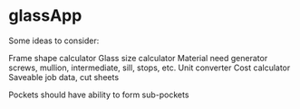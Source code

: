 # glassApp

Some ideas to consider:

Frame shape calculator
Glass size calculator
Material need generator
  screws, mullion, intermediate, sill, stops, etc.
Unit converter
Cost calculator
Saveable job data, cut sheets

Pockets should have ability to form sub-pockets
